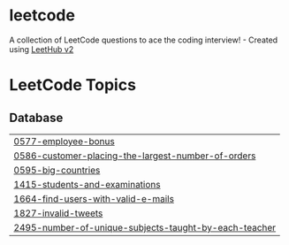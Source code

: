 # leetcode
A collection of LeetCode questions to ace the coding interview! - Created using [LeetHub v2](https://github.com/arunbhardwaj/LeetHub-2.0)

<!---LeetCode Topics Start-->
# LeetCode Topics
## Database
|  |
| ------- |
| [0577-employee-bonus](https://github.com/Aman31srivastava/leetcode/tree/master/0577-employee-bonus) |
| [0586-customer-placing-the-largest-number-of-orders](https://github.com/Aman31srivastava/leetcode/tree/master/0586-customer-placing-the-largest-number-of-orders) |
| [0595-big-countries](https://github.com/Aman31srivastava/leetcode/tree/master/0595-big-countries) |
| [1415-students-and-examinations](https://github.com/Aman31srivastava/leetcode/tree/master/1415-students-and-examinations) |
| [1664-find-users-with-valid-e-mails](https://github.com/Aman31srivastava/leetcode/tree/master/1664-find-users-with-valid-e-mails) |
| [1827-invalid-tweets](https://github.com/Aman31srivastava/leetcode/tree/master/1827-invalid-tweets) |
| [2495-number-of-unique-subjects-taught-by-each-teacher](https://github.com/Aman31srivastava/leetcode/tree/master/2495-number-of-unique-subjects-taught-by-each-teacher) |
<!---LeetCode Topics End-->